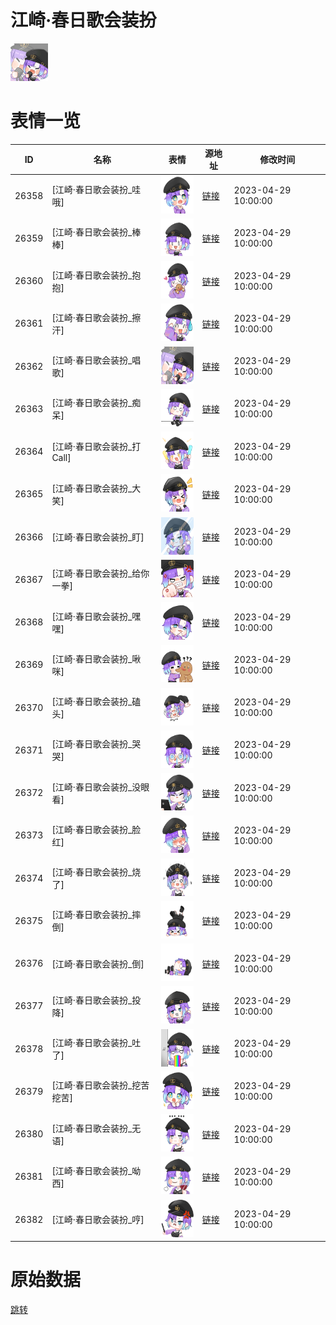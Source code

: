 # 江崎·春日歌会装扮

<img src="./cover.png" height="60" alt="cover" />

# 表情一览

|ID|名称|表情|源地址|修改时间|
|----|----|----|----|----|
|26358|[江崎·春日歌会装扮_哇哦]|<img src="./pic/026358_%5B江崎·春日歌会装扮_哇哦%5D.png" height="60" alt="哇哦"/>|[链接](https://i0.hdslb.com/bfs/garb/4ab4a7139d42af606392e08858e70dfa3708dd0f.png)|2023-04-29 10:00:00|
|26359|[江崎·春日歌会装扮_棒棒]|<img src="./pic/026359_%5B江崎·春日歌会装扮_棒棒%5D.png" height="60" alt="棒棒"/>|[链接](https://i0.hdslb.com/bfs/garb/479728b0f3052e4f855efd4f6b4618a94fd93f3e.png)|2023-04-29 10:00:00|
|26360|[江崎·春日歌会装扮_抱抱]|<img src="./pic/026360_%5B江崎·春日歌会装扮_抱抱%5D.png" height="60" alt="抱抱"/>|[链接](https://i0.hdslb.com/bfs/garb/597fa7bff94d1b589d87979296384abbaa69bbf9.png)|2023-04-29 10:00:00|
|26361|[江崎·春日歌会装扮_擦汗]|<img src="./pic/026361_%5B江崎·春日歌会装扮_擦汗%5D.png" height="60" alt="擦汗"/>|[链接](https://i0.hdslb.com/bfs/garb/6be85d62cbc6261a79bb6044910ffc51cdaac74e.png)|2023-04-29 10:00:00|
|26362|[江崎·春日歌会装扮_唱歌]|<img src="./pic/026362_%5B江崎·春日歌会装扮_唱歌%5D.png" height="60" alt="唱歌"/>|[链接](https://i0.hdslb.com/bfs/garb/b80d6f3c32f5a1b4d687554b9b7ebab945363d67.png)|2023-04-29 10:00:00|
|26363|[江崎·春日歌会装扮_痴呆]|<img src="./pic/026363_%5B江崎·春日歌会装扮_痴呆%5D.png" height="60" alt="痴呆"/>|[链接](https://i0.hdslb.com/bfs/garb/5ae8dab968c12a946b6ce34f6cbaffc3c21faa42.png)|2023-04-29 10:00:00|
|26364|[江崎·春日歌会装扮_打Call]|<img src="./pic/026364_%5B江崎·春日歌会装扮_打Call%5D.png" height="60" alt="打Call"/>|[链接](https://i0.hdslb.com/bfs/garb/ae34aced833a8c5e736d5d4d106e57c78aa3e962.png)|2023-04-29 10:00:00|
|26365|[江崎·春日歌会装扮_大笑]|<img src="./pic/026365_%5B江崎·春日歌会装扮_大笑%5D.png" height="60" alt="大笑"/>|[链接](https://i0.hdslb.com/bfs/garb/ce50249ba883a8b8f92e01156f8455dcfdbf6ee0.png)|2023-04-29 10:00:00|
|26366|[江崎·春日歌会装扮_盯]|<img src="./pic/026366_%5B江崎·春日歌会装扮_盯%5D.png" height="60" alt="盯"/>|[链接](https://i0.hdslb.com/bfs/garb/fca586ee851e8820fea7082c33ccbe3c97044bd4.png)|2023-04-29 10:00:00|
|26367|[江崎·春日歌会装扮_给你一拳]|<img src="./pic/026367_%5B江崎·春日歌会装扮_给你一拳%5D.png" height="60" alt="给你一拳"/>|[链接](https://i0.hdslb.com/bfs/garb/6e1333a9b751a04550e70291b8373d08fa031a82.png)|2023-04-29 10:00:00|
|26368|[江崎·春日歌会装扮_嘿嘿]|<img src="./pic/026368_%5B江崎·春日歌会装扮_嘿嘿%5D.png" height="60" alt="嘿嘿"/>|[链接](https://i0.hdslb.com/bfs/garb/fe019f988a7120dc82702a8ed9058471b138a27c.png)|2023-04-29 10:00:00|
|26369|[江崎·春日歌会装扮_啾咪]|<img src="./pic/026369_%5B江崎·春日歌会装扮_啾咪%5D.png" height="60" alt="啾咪"/>|[链接](https://i0.hdslb.com/bfs/garb/363748eaa8281c7c29a046d2812ba899b08e2512.png)|2023-04-29 10:00:00|
|26370|[江崎·春日歌会装扮_磕头]|<img src="./pic/026370_%5B江崎·春日歌会装扮_磕头%5D.png" height="60" alt="磕头"/>|[链接](https://i0.hdslb.com/bfs/garb/195ac7af945007f14361d4bf5e4c99cb33d7ac7c.png)|2023-04-29 10:00:00|
|26371|[江崎·春日歌会装扮_哭哭]|<img src="./pic/026371_%5B江崎·春日歌会装扮_哭哭%5D.png" height="60" alt="哭哭"/>|[链接](https://i0.hdslb.com/bfs/garb/722c09f51dabbe14b0c270c2ba677d8c5360e5a4.png)|2023-04-29 10:00:00|
|26372|[江崎·春日歌会装扮_没眼看]|<img src="./pic/026372_%5B江崎·春日歌会装扮_没眼看%5D.png" height="60" alt="没眼看"/>|[链接](https://i0.hdslb.com/bfs/garb/7e4f82ba134bbcbda6e57df7579012b8e9bc3e34.png)|2023-04-29 10:00:00|
|26373|[江崎·春日歌会装扮_脸红]|<img src="./pic/026373_%5B江崎·春日歌会装扮_脸红%5D.png" height="60" alt="脸红"/>|[链接](https://i0.hdslb.com/bfs/garb/8406749c8e989c0e728edb86808912545451374c.png)|2023-04-29 10:00:00|
|26374|[江崎·春日歌会装扮_烧了]|<img src="./pic/026374_%5B江崎·春日歌会装扮_烧了%5D.png" height="60" alt="烧了"/>|[链接](https://i0.hdslb.com/bfs/garb/496774e7ae008b768a04943550817d6e5afb5fab.png)|2023-04-29 10:00:00|
|26375|[江崎·春日歌会装扮_摔倒]|<img src="./pic/026375_%5B江崎·春日歌会装扮_摔倒%5D.png" height="60" alt="摔倒"/>|[链接](https://i0.hdslb.com/bfs/garb/addac970a9e0b662bb2e0311e90f0f4c02b30eea.png)|2023-04-29 10:00:00|
|26376|[江崎·春日歌会装扮_倒]|<img src="./pic/026376_%5B江崎·春日歌会装扮_倒%5D.png" height="60" alt="倒"/>|[链接](https://i0.hdslb.com/bfs/garb/ced7a0a10f1ada0490e77cbb9ab47acac6afced0.png)|2023-04-29 10:00:00|
|26377|[江崎·春日歌会装扮_投降]|<img src="./pic/026377_%5B江崎·春日歌会装扮_投降%5D.png" height="60" alt="投降"/>|[链接](https://i0.hdslb.com/bfs/garb/fc86cb4a8efd4888cc753f4be7a7ef2e189775c5.png)|2023-04-29 10:00:00|
|26378|[江崎·春日歌会装扮_吐了]|<img src="./pic/026378_%5B江崎·春日歌会装扮_吐了%5D.png" height="60" alt="吐了"/>|[链接](https://i0.hdslb.com/bfs/garb/1b819591b731d751d838e7c892df58ba992a6c96.png)|2023-04-29 10:00:00|
|26379|[江崎·春日歌会装扮_挖苦挖苦]|<img src="./pic/026379_%5B江崎·春日歌会装扮_挖苦挖苦%5D.png" height="60" alt="挖苦挖苦"/>|[链接](https://i0.hdslb.com/bfs/garb/c26ce258d17adc8006ca2fffa032069624cebf4b.png)|2023-04-29 10:00:00|
|26380|[江崎·春日歌会装扮_无语]|<img src="./pic/026380_%5B江崎·春日歌会装扮_无语%5D.png" height="60" alt="无语"/>|[链接](https://i0.hdslb.com/bfs/garb/6c5a98d7e549b51fe91f14b32e65337d389cabf9.png)|2023-04-29 10:00:00|
|26381|[江崎·春日歌会装扮_呦西]|<img src="./pic/026381_%5B江崎·春日歌会装扮_呦西%5D.png" height="60" alt="呦西"/>|[链接](https://i0.hdslb.com/bfs/garb/bc4d22c636767182277bb6e80ea1635cb377aae2.png)|2023-04-29 10:00:00|
|26382|[江崎·春日歌会装扮_哼]|<img src="./pic/026382_%5B江崎·春日歌会装扮_哼%5D.png" height="60" alt="哼"/>|[链接](https://i0.hdslb.com/bfs/garb/5c6c23b424705ab33c11fa5fc49b605e85a90b3b.png)|2023-04-29 10:00:00|

# 原始数据

[跳转](./raw.json)

